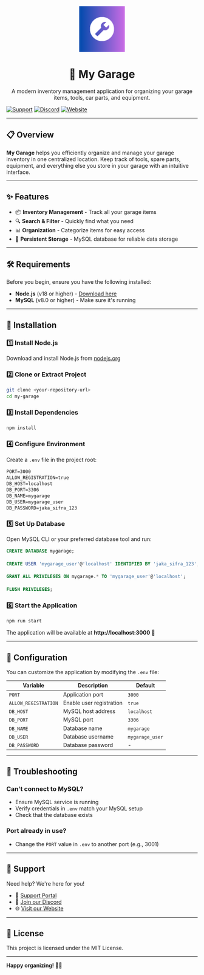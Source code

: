 <div align="center">
  <img src="icon.png" alt="My Garage Logo" width="120"/>
  
  # 🚗 My Garage

  A modern inventory management application for organizing your garage items, tools, car parts, and equipment.
</div>

[![Support](https://img.shields.io/badge/Support-Visit-blue)](https://support.alokyn.com)
[![Discord](https://img.shields.io/badge/Discord-Join-7289da)](https://discord.alokyn.com)
[![Website](https://img.shields.io/badge/Website-Visit-green)](https://alokyn.com)

---

## 📋 Overview

**My Garage** helps you efficiently organize and manage your garage inventory in one centralized location. Keep track of tools, spare parts, equipment, and everything else you store in your garage with an intuitive interface.

---

## ✨ Features

- 📦 **Inventory Management** - Track all your garage items
- 🔍 **Search & Filter** - Quickly find what you need
- 📊 **Organization** - Categorize items for easy access
- 💾 **Persistent Storage** - MySQL database for reliable data storage

---

## 🛠️ Requirements

Before you begin, ensure you have the following installed:

- **Node.js** (v18 or higher) - [Download here](https://nodejs.org/)
- **MySQL** (v8.0 or higher) - Make sure it's running

---

## 🚀 Installation

### 1️⃣ Install Node.js

Download and install Node.js from [nodejs.org](https://nodejs.org/)

### 2️⃣ Clone or Extract Project

```bash
git clone <your-repository-url>
cd my-garage
```

### 3️⃣ Install Dependencies

```bash
npm install
```

### 4️⃣ Configure Environment

Create a `.env` file in the project root:

```env
PORT=3000
ALLOW_REGISTRATION=true
DB_HOST=localhost
DB_PORT=3306
DB_NAME=mygarage
DB_USER=mygarage_user
DB_PASSWORD=jaka_sifra_123
```

### 5️⃣ Set Up Database

Open MySQL CLI or your preferred database tool and run:

```sql
CREATE DATABASE mygarage;

CREATE USER 'mygarage_user'@'localhost' IDENTIFIED BY 'jaka_sifra_123';

GRANT ALL PRIVILEGES ON mygarage.* TO 'mygarage_user'@'localhost';

FLUSH PRIVILEGES;
```

### 6️⃣ Start the Application

```bash
npm run start
```

The application will be available at **http://localhost:3000** 🎉

---

## 📝 Configuration

You can customize the application by modifying the `.env` file:

| Variable | Description | Default |
|----------|-------------|---------|
| `PORT` | Application port | `3000` |
| `ALLOW_REGISTRATION` | Enable user registration | `true` |
| `DB_HOST` | MySQL host address | `localhost` |
| `DB_PORT` | MySQL port | `3306` |
| `DB_NAME` | Database name | `mygarage` |
| `DB_USER` | Database username | `mygarage_user` |
| `DB_PASSWORD` | Database password | - |

---

## 🐛 Troubleshooting

### Can't connect to MySQL?
- Ensure MySQL service is running
- Verify credentials in `.env` match your MySQL setup
- Check that the database exists

### Port already in use?
- Change the `PORT` value in `.env` to another port (e.g., 3001)

---

## 🤝 Support

Need help? We're here for you!

- 📧 [Support Portal](https://support.alokyn.com)
- 💬 [Join our Discord](https://discord.alokyn.com)
- 🌐 [Visit our Website](https://alokyn.com)

---

## 📄 License

This project is licensed under the MIT License.

---

**Happy organizing! 🔧🚗**
